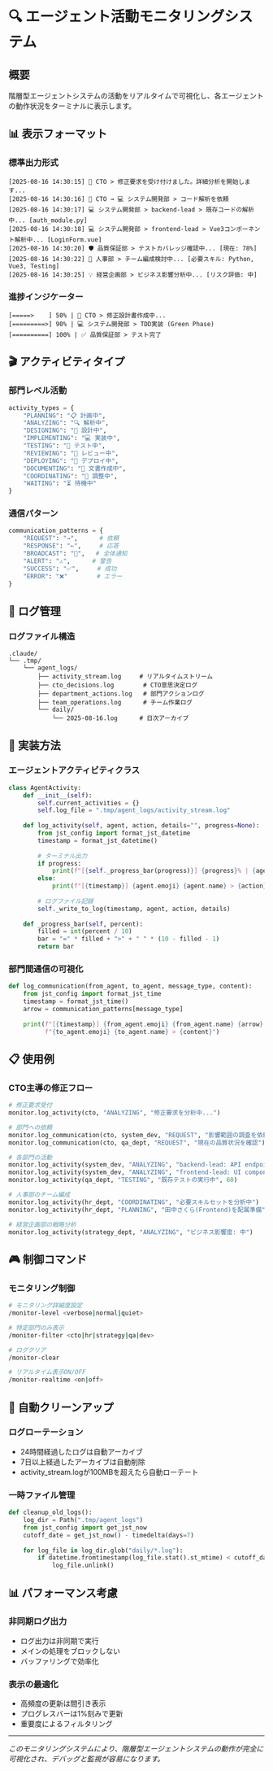 # 🔍 エージェント活動モニタリングシステム

## 概要
階層型エージェントシステムの活動をリアルタイムで可視化し、各エージェントの動作状況をターミナルに表示します。

## 📊 表示フォーマット

### 標準出力形式
```
[2025-08-16 14:30:15] 🎯 CTO > 修正要求を受け付けました。詳細分析を開始します...
[2025-08-16 14:30:16] 🎯 CTO → 💻 システム開発部 > コード解析を依頼
[2025-08-16 14:30:17] 💻 システム開発部 > backend-lead > 既存コードの解析中... [auth_module.py]
[2025-08-16 14:30:18] 💻 システム開発部 > frontend-lead > Vue3コンポーネント解析中... [LoginForm.vue]
[2025-08-16 14:30:20] 🛡️ 品質保証部 > テストカバレッジ確認中... [現在: 78%]
[2025-08-16 14:30:22] 🏢 人事部 > チーム編成検討中... [必要スキル: Python, Vue3, Testing]
[2025-08-16 14:30:25] 💡 経営企画部 > ビジネス影響分析中... [リスク評価: 中]
```

### 進捗インジケーター
```
[=====>    ] 50% | 🎯 CTO > 修正設計書作成中...
[=========>] 90% | 💻 システム開発部 > TDD実装 (Green Phase)
[==========] 100% | ✅ 品質保証部 > テスト完了
```

## 🎬 アクティビティタイプ

### 部門レベル活動
```python
activity_types = {
    "PLANNING": "📋 計画中",
    "ANALYZING": "🔍 解析中",
    "DESIGNING": "📐 設計中",
    "IMPLEMENTING": "💻 実装中",
    "TESTING": "🧪 テスト中",
    "REVIEWING": "👀 レビュー中",
    "DEPLOYING": "🚀 デプロイ中",
    "DOCUMENTING": "📝 文書作成中",
    "COORDINATING": "🤝 調整中",
    "WAITING": "⏳ 待機中"
}
```

### 通信パターン
```python
communication_patterns = {
    "REQUEST": "→",      # 依頼
    "RESPONSE": "←",     # 応答
    "BROADCAST": "📢",   # 全体通知
    "ALERT": "⚠️",      # 警告
    "SUCCESS": "✅",     # 成功
    "ERROR": "❌"        # エラー
}
```

## 💾 ログ管理

### ログファイル構造
```
.claude/
└── .tmp/
    └── agent_logs/
        ├── activity_stream.log     # リアルタイムストリーム
        ├── cto_decisions.log        # CTO意思決定ログ
        ├── department_actions.log   # 部門アクションログ
        ├── team_operations.log      # チーム作業ログ
        └── daily/
            └── 2025-08-16.log      # 日次アーカイブ
```

## 🔄 実装方法

### エージェントアクティビティクラス
```python
class AgentActivity:
    def __init__(self):
        self.current_activities = {}
        self.log_file = ".tmp/agent_logs/activity_stream.log"
    
    def log_activity(self, agent, action, details="", progress=None):
        from jst_config import format_jst_datetime
        timestamp = format_jst_datetime()
        
        # ターミナル出力
        if progress:
            print(f"[{self._progress_bar(progress)}] {progress}% | {agent.emoji} {agent.name} > {action}")
        else:
            print(f"[{timestamp}] {agent.emoji} {agent.name} > {action} {details}")
        
        # ログファイル記録
        self._write_to_log(timestamp, agent, action, details)
    
    def _progress_bar(self, percent):
        filled = int(percent / 10)
        bar = "=" * filled + ">" + " " * (10 - filled - 1)
        return bar
```

### 部門間通信の可視化
```python
def log_communication(from_agent, to_agent, message_type, content):
    from jst_config import format_jst_time
    timestamp = format_jst_time()
    arrow = communication_patterns[message_type]
    
    print(f"[{timestamp}] {from_agent.emoji} {from_agent.name} {arrow} "
          f"{to_agent.emoji} {to_agent.name} > {content}")
```

## 📋 使用例

### CTO主導の修正フロー
```python
# 修正要求受付
monitor.log_activity(cto, "ANALYZING", "修正要求を分析中...")

# 部門への依頼
monitor.log_communication(cto, system_dev, "REQUEST", "影響範囲の調査を依頼")
monitor.log_communication(cto, qa_dept, "REQUEST", "現在の品質状況を確認")

# 各部門の活動
monitor.log_activity(system_dev, "ANALYZING", "backend-lead: API endpoints確認中", 30)
monitor.log_activity(system_dev, "ANALYZING", "frontend-lead: UI components確認中", 45)
monitor.log_activity(qa_dept, "TESTING", "既存テストの実行中", 60)

# 人事部のチーム編成
monitor.log_activity(hr_dept, "COORDINATING", "必要スキルセットを分析中")
monitor.log_activity(hr_dept, "PLANNING", "田中さくら(Frontend)を配属準備")

# 経営企画部の戦略分析
monitor.log_activity(strategy_dept, "ANALYZING", "ビジネス影響度: 中")
```

## 🎮 制御コマンド

### モニタリング制御
```bash
# モニタリング詳細度設定
/monitor-level <verbose|normal|quiet>

# 特定部門のみ表示
/monitor-filter <cto|hr|strategy|qa|dev>

# ログクリア
/monitor-clear

# リアルタイム表示ON/OFF
/monitor-realtime <on|off>
```

## 🧹 自動クリーンアップ

### ログローテーション
- 24時間経過したログは自動アーカイブ
- 7日以上経過したアーカイブは自動削除
- activity_stream.logが100MBを超えたら自動ローテート

### 一時ファイル管理
```python
def cleanup_old_logs():
    log_dir = Path(".tmp/agent_logs")
    from jst_config import get_jst_now
    cutoff_date = get_jst_now() - timedelta(days=7)
    
    for log_file in log_dir.glob("daily/*.log"):
        if datetime.fromtimestamp(log_file.stat().st_mtime) < cutoff_date:
            log_file.unlink()
```

## 📊 パフォーマンス考慮

### 非同期ログ出力
- ログ出力は非同期で実行
- メインの処理をブロックしない
- バッファリングで効率化

### 表示の最適化
- 高頻度の更新は間引き表示
- プログレスバーは1%刻みで更新
- 重要度によるフィルタリング

---

*このモニタリングシステムにより、階層型エージェントシステムの動作が完全に可視化され、デバッグと監視が容易になります。*